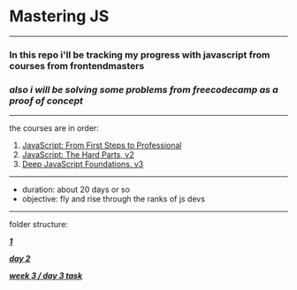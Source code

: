 # Mastering JS 
---
### In this repo i'll be tracking my progress with javascript from courses from frontendmasters
### *also i will be solving some problems from freecodecamp as a proof of concept*
---
the courses are in order:
1. [JavaScript: From First Steps to Professional][js1]
2. [JavaScript: The Hard Parts, v2][js2]
3. [Deep JavaScript Foundations, v3][js3]
---
- duration: about 20 days or so
- objective: fly and rise through the ranks of js devs

[js1]: https://frontendmasters.com/courses/javascript-first-steps/
[js2]: https://frontendmasters.com/courses/javascript-hard-parts-v2/
[js3]: https://frontendmasters.com/courses/deep-javascript-v3/

---

folder structure: 

[***1***][day1]

[***day 2***][day2]

[***week 3 / day 3 task***][task1]

[day1]: https://github.com/xsharawi/GSGMasteringJs/blob/master/day1.md

[day2]: https://github.com/xsharawi/GSGMasteringJs/blob/master/day2.md

[task1]: https://github.com/xsharawi/GSGMasteringJs/tree/master/week3-task
